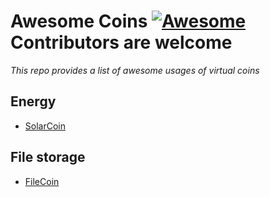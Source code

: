 # Awesome Coins [![Awesome](https://cdn.rawgit.com/sindresorhus/awesome/d7305f38d29fed78fa85652e3a63e154dd8e8829/media/badge.svg)](https://github.com/sindresorhus/awesome) Contributors are welcome

*This repo provides a list of awesome usages of virtual coins*


## Energy

* [SolarCoin](https://solarcoin.org)


## File storage

* [FileCoin](https://filecoin.io/)


